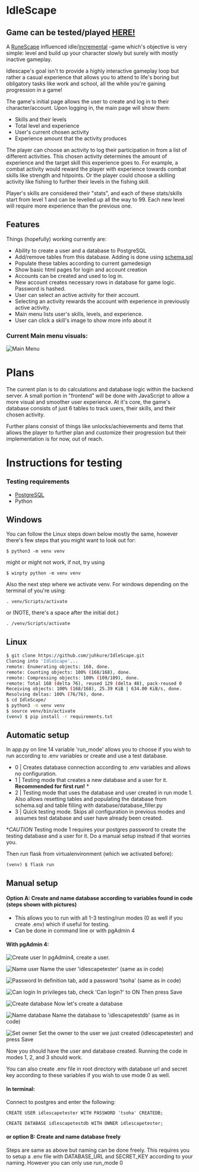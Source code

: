 # IdleScape

Game can be tested/played [HERE!](https://idle-scape.fly.dev/)
-

A [RuneScape](https://www.runescape.com/) influenced idle/[incremental](https://en.wikipedia.org/wiki/Incremental_game) -game which's objective is very simple: level and build up your character slowly but surely with mostly inactive gameplay.

Idlescape's goal isn't to provide a highly interactive gameplay loop but rather a casual experience that allows you to attend to life's boring but obligatory tasks like work and school, all the while you're gaining progression in a game!

The game's initial page allows the user to create and log in to their character/account. Upon logging in, the main page will show them:

- Skills and their levels
- Total level and experience
- User's current chosen activity
- Experience amount that the activity produces

The player can choose an activity to log their participation in from a list of different activities. This chosen activity determines the amount of experience and the target skill this experience goes to. For example, a combat activity would reward the player with experience towards combat skills like strength and hitpoints. Or the player could choose a skilling activity like fishing to further their levels in the fishing skill.

Player's skills are considered their "stats", and each of these stats/skills start from level 1 and can be levelled up all the way to 99. Each new level will require more experience than the previous one.

## Features

Things (hopefully) working currently are:
* Ability to create a user and a database to PostgreSQL
* Add/remove tables from this database. Adding is done using [schema.sql](https://github.com/juhkure/IdleScape/blob/main/schema.sql)
* Populate these tables according to current gamedesign
* Show basic html pages for login and account creation
* Accounts can be created and used to log in.
* New account creates necessary rows in database for game logic. Password is hashed.
* User can select an active activity for their account.
* Selecting an activity rewards the account with experience in previously active activity.
* Main menu lists user's skills, levels, and experience.
* User can click a skill's image to show more info about it

### Current Main menu visuals:

![Main Menu](https://github.com/juhkure/IdleScape/blob/main/readme_images/main_menu.png)

# Plans

The current plan is to do calculations and database logic within the backend server. A small portion in "frontend" will be done with JavaScript to allow a more visual and smoother user experience. At it's core, the game's database consists of just 6 tables to track users, their skills, and their chosen activity.

Further plans consist of things like unlocks/achievements and items that allows the player to further plan and customize their progression but their implementation is for now, out of reach.

# Instructions for testing

### Testing requirements ###

* [PostgreSQL](https://www.postgresql.org/download/ "PostgreSQL download page")
* Python


## Windows

You can follow the Linux steps down below mostly the same, however there's few steps that you might want to look out for:

```
$ python3 -m venv venv
```

might or might not work, if not, try using

```
$ winpty python -m venv venv
```

Also the next step where we activate venv. For windows depending on the terminal of you're using:

```
. venv/Scripts/activate
```
or    (NOTE, there's a space after the initial dot.) 

```
. /venv/Scripts/activate
```

## Linux

```sh
$ git clone https://github.com/juhkure/IdleScape.git
Cloning into 'IdleScape'...
remote: Enumerating objects: 168, done.
remote: Counting objects: 100% (168/168), done.
remote: Compressing objects: 100% (109/109), done.
remote: Total 168 (delta 76), reused 129 (delta 48), pack-reused 0
Receiving objects: 100% (168/168), 25.39 KiB | 634.00 KiB/s, done.
Resolving deltas: 100% (76/76), done.
$ cd IdleScape/
$ python3 -m venv venv
$ source venv/bin/activate
(venv) $ pip install -r requirements.txt
```

## Automatic setup

In app.py on line 14 variable 'run_mode' allows you to choose if you wish to run according to .env variables or create and use a test database.
* 0 | Creates database connection according to .env variables and allows no configuration.
* 1 | Testing mode that creates a new database and a user for it. **Recommended for first run!** *
* 2 | Testing mode that uses the database and user created in run mode 1. Also allows resetting tables and populating the database from schema.sql and table filling with database/database_filler.py
* 3 | Quick testing mode. Skips all configuration in previous modes and assumes test database and user have already been created.

**CAUTION* Testing mode 1 requires your postgres password to create the testing database and a user for it. Do a manual setup instead if that worries you.

Then run flask from virtualenvironment (which we activated before):

```
(venv) $ flask run
```

## Manual setup

#### Option A: Create and name database according to variables found in code (steps shown with pictures)
* This allows you to run with all 1-3 testing/run modes (0 as well if you create .env) which if useful for testing.
* Can be done in command line or with pgAdmin 4

#### With pgAdmin 4: ####

![Create user](https://github.com/juhkure/IdleScape/blob/main/readme_images/create_user.png)
In pgAdmin4, create a user.

![Name user](https://github.com/juhkure/IdleScape/blob/main/readme_images/user_name.png)
Name the user 'idlescapetester' (same as in code)

![Password](https://github.com/juhkure/IdleScape/blob/main/readme_images/password.png)
In definition tab, add a password 'tsoha' (same as in code)

![Can login](https://github.com/juhkure/IdleScape/blob/main/readme_images/can_login.png)
In privileges tab, check 'Can login?' to ON
Then press Save

![Create database](https://github.com/juhkure/IdleScape/blob/main/readme_images/create_db.png)
Now let's create a database

![Name database](https://github.com/juhkure/IdleScape/blob/main/readme_images/db_name.png)
Name the database to 'idlescapetestdb' (same as in code)

![Set owner](https://github.com/juhkure/IdleScape/blob/main/readme_images/db_owner.png)
Set the owner to the user we just created (idlescapetester) and press Save

Now you should have the user and database created. Running the code in modes 1, 2, and 3 should work.

You can also create .env file in root directory with database url and secret key according to these variables if you wish to use mode 0 as well.

#### In terminal: ####

Connect to postgres and enter the following:

```
CREATE USER idlescapetester WITH PASSWORD 'tsoha' CREATEDB;
```

```
CREATE DATABASE idlescapetestdb WITH OWNER idlescapetester;
```

#### or option B: Create and name database freely

Steps are same as above but naming can be done freely. This requires you to setup a .env file with DATABASE_URL and SECRET_KEY according to your naming.
However you can only use run_mode 0 
